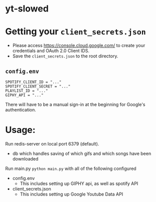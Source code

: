 # yt-slowed

# Getting your `client_secrets.json`
- Please access https://console.cloud.google.com/ to create your credentials and OAuth 2.0 Client IDS.
- Save the `client_secrets.json` to the root directory.

## `config.env`
```
SPOTIFY_CLIENT_ID = "..."
SPOTIFY_CLIENT_SECRET = "..."
PLAYLIST_ID = "..."
GIPHY_API = "..."
```

There will have to be a manual sign-in at the beginning for Google's authentication.

# Usage:

Run redis-server on local port 6379 (default).
  - db which handles saving of which gifs and which songs have been downloaded

Run main.py `python main.py` with all of the following configured
  - config.env
    - This includes setting up GIPHY api, as well as spotify API
  - client_secrets.json
    - This includes setting up Google Youtube Data API